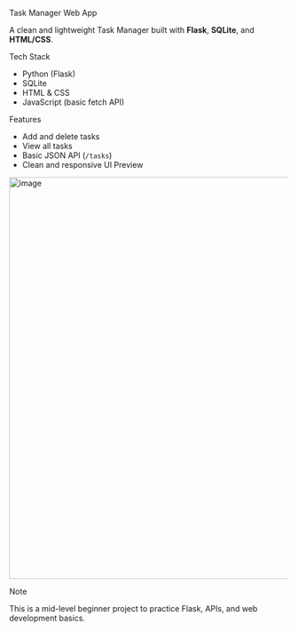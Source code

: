 Task Manager Web App

A clean and lightweight Task Manager built with **Flask**, **SQLite**, and **HTML/CSS**.

Tech Stack

- Python (Flask)
- SQLite
- HTML & CSS
- JavaScript (basic fetch API)

Features

- Add and delete tasks
- View all tasks
- Basic JSON API (`/tasks`)
- Clean and responsive UI
Preview
<img width="1063" height="724" alt="image" src="https://github.com/user-attachments/assets/c07b2b86-f757-4e74-8177-178817c0c6ff" />


 Note

This is a mid-level beginner project to practice Flask, APIs, and web development basics.
